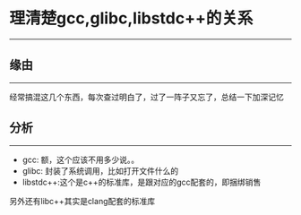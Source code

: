 # 理清楚gcc,glibc,libstdc++的关系
-------------

## 缘由
-------------
经常搞混这几个东西，每次查过明白了，过了一阵子又忘了，总结一下加深记忆

## 分析
-------------
* gcc: 额，这个应该不用多少说。。
* glibc: 封装了系统调用，比如打开文件什么的
* libstdc++:这个是c++的标准库，是跟对应的gcc配套的，即捆绑销售

另外还有libc++其实是clang配套的标准库
